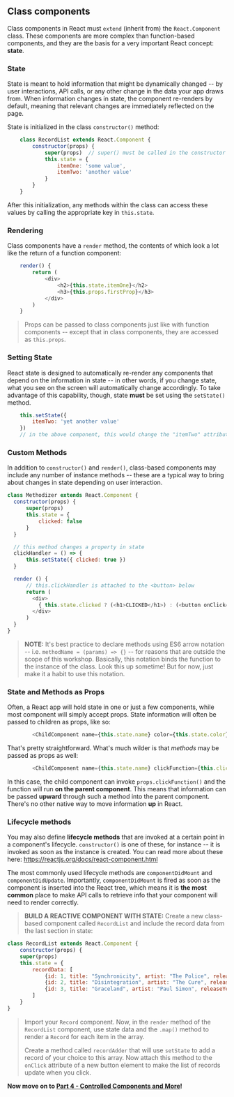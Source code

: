 ## Class components

Class components in React must `extend` (inherit from) the `React.Component` class. These components are more complex than function-based components, and they are the basis for a very important React concept: **state**. 

### State
State is meant to hold information that might be dynamically changed -- by user interactions, API calls, or any other change in the data your app draws from. When information changes in state, the component re-renders by default, meaning that relevant changes are immediately reflected on the page.

State is initialized in the class `constructor()` method:

```javascript
    class RecordList extends React.Component {
        constructor(props) {
            super(props)  // super() must be called in the constructor to use React capabilities
            this.state = {
                itemOne: 'some value',
                itemTwo: 'another value'
            }
        }
    }
```

After this initialization, any methods within the class can access these values by calling the appropriate key in `this.state`.

### Rendering
Class components have a `render` method, the contents of which look a lot like the return of a function component:
```javascript
    render() {
        return (
            <div>
                <h2>{this.state.itemOne}</h2>
                <h3>{this.props.firstProp}</h3>
            </div>
        )
    }
```

>Props can be passed to class components just like with function components -- except that in class components, they are accessed as `this.props`.

### Setting State
React state is designed to automatically re-render any components that depend on the information in state -- in other words, if you change state, what you see on the screen will automatically change accordingly. To take advantage of this capability, though, state **must** be set using the `setState()` method.

```javascript
    this.setState({
        itemTwo: 'yet another value'
    })
    // in the above component, this would change the "itemTwo" attribute in state and automatically re-render dependent components
```

### Custom Methods
In addition to `constructor()` and `render()`, class-based components may include any number of instance methods -- these are a typical way to bring about changes in state depending on user interaction.

```javascript
class Methodizer extends React.Component {
  constructor(props) {
      super(props)
      this.state = {
          clicked: false
      }
  }

  // this method changes a property in state
  clickHandler = () => {
      this.setState({ clicked: true })
  }

  render () {
      // this.clickHandler is attached to the <button> below
      return (
        <div>
          { this.state.clicked ? (<h1>CLICKED</h1>) : (<button onClick={this.clickHandler}>Click here!</button>) }
        </div>
      )
  }
}
```
>**NOTE:** It's best practice to declare methods using ES6 arrow notation -- i.e. `methodName = (params) => {}` -- for reasons that are outside the scope of this workshop. Basically, this notation binds the function to the instance of the class. Look this up sometime! But for now, just make it a habit to use this notation.

### State and Methods as Props
Often, a React app will hold state in one or just a few components, while most component will simply accept props. State information will often be passed to children as props, like so:
```javascript
        <ChildComponent name={this.state.name} color={this.state.color} />
```

That's pretty straightforward. What's much wilder is that *methods* may be passed as props as well:
```javascript
        <ChildComponent name={this.state.name} clickFunction={this.clickHandler} />
```
In this case, the child component can invoke `props.clickFunction()` and the function will run **on the parent component**. This means that information can be passed **upward** through such a method into the parent component. There's no other native way to move information **up** in React.

### Lifecycle methods

You may also define **lifecycle methods** that are invoked at a certain point in a component's lifecycle. `constructor()` is one of these, for instance -- it is invoked as soon as the instance is created. You can read more about these here: https://reactjs.org/docs/react-component.html

The most commonly used lifecycle methods are `componentDidMount` and `componentDidUpdate`. Importantly, `componentDidMount` is fired as soon as the component is inserted into the React tree, which means it is **the most common** place to make API calls to retrieve info that your component will need to render correctly.

>**BUILD A REACTIVE COMPONENT WITH STATE:** Create a new class-based component called `RecordList` and include the record data from the last section in state:
```javascript
class RecordList extends React.Component {
    constructor(props) {
    super(props)
    this.state = {
        recordData: [
            {id: 1, title: "Synchronicity", artist: "The Police", releaseYear: 1984},
            {id: 2, title: "Disintegration", artist: "The Cure", releaseYear: 1989},
            {id: 3, title: "Graceland", artist: "Paul Simon", releaseYear: 1986}
        ]
    }
}
```

>Import your `Record` component. Now, in the `render` method of the `RecordList` component, use state data and the `.map()` method to render a `Record` for each item in the array.
>
>Create a method called `recordAdder` that will use `setState` to add a record of your choice to this array. Now attach this method to the `onClick` attribute of a new button element to make the list of records update when you click.

**Now move on to [Part 4 - Controlled Components and More](04-ControlledComponentsAndMore.md)!**